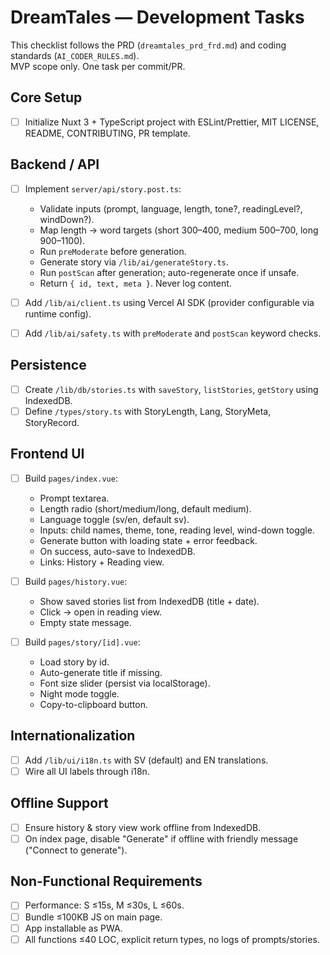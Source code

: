 
# DreamTales — Development Tasks

This checklist follows the PRD (`dreamtales_prd_frd.md`) and coding standards (`AI_CODER_RULES.md`).  
MVP scope only. One task per commit/PR.

## Core Setup
- [ ] Initialize Nuxt 3 + TypeScript project with ESLint/Prettier, MIT LICENSE, README, CONTRIBUTING, PR template.

## Backend / API
- [ ] Implement `server/api/story.post.ts`:
  - Validate inputs (prompt, language, length, tone?, readingLevel?, windDown?).
  - Map length → word targets (short 300–400, medium 500–700, long 900–1100).
  - Run `preModerate` before generation.
  - Generate story via `/lib/ai/generateStory.ts`.
  - Run `postScan` after generation; auto-regenerate once if unsafe.
  - Return `{ id, text, meta }`. Never log content.

- [ ] Add `/lib/ai/client.ts` using Vercel AI SDK (provider configurable via runtime config).

- [ ] Add `/lib/ai/safety.ts` with `preModerate` and `postScan` keyword checks.

## Persistence
- [ ] Create `/lib/db/stories.ts` with `saveStory`, `listStories`, `getStory` using IndexedDB.
- [ ] Define `/types/story.ts` with StoryLength, Lang, StoryMeta, StoryRecord.

## Frontend UI
- [ ] Build `pages/index.vue`:
  - Prompt textarea.
  - Length radio (short/medium/long, default medium).
  - Language toggle (sv/en, default sv).
  - Inputs: child names, theme, tone, reading level, wind-down toggle.
  - Generate button with loading state + error feedback.
  - On success, auto-save to IndexedDB.
  - Links: History + Reading view.

- [ ] Build `pages/history.vue`:
  - Show saved stories list from IndexedDB (title + date).
  - Click → open in reading view.
  - Empty state message.

- [ ] Build `pages/story/[id].vue`:
  - Load story by id.
  - Auto-generate title if missing.
  - Font size slider (persist via localStorage).
  - Night mode toggle.
  - Copy-to-clipboard button.

## Internationalization
- [ ] Add `/lib/ui/i18n.ts` with SV (default) and EN translations.
- [ ] Wire all UI labels through i18n.

## Offline Support
- [ ] Ensure history & story view work offline from IndexedDB.
- [ ] On index page, disable "Generate" if offline with friendly message ("Connect to generate").

## Non-Functional Requirements
- [ ] Performance: S ≤15s, M ≤30s, L ≤60s.
- [ ] Bundle ≤100KB JS on main page.
- [ ] App installable as PWA.
- [ ] All functions ≤40 LOC, explicit return types, no logs of prompts/stories.
